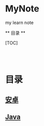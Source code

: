 # MyNote
my learn note


<div>
** 目录 ** 
  
[TOC]

</div>

</br></br>
# **目录**

  ## [安卓](https://github.com/AndBird/MyNote/blob/master/android/android_content.md)
  ## [Java](https://github.com/AndBird/MyNote/blob/master/java/java_content.md)
